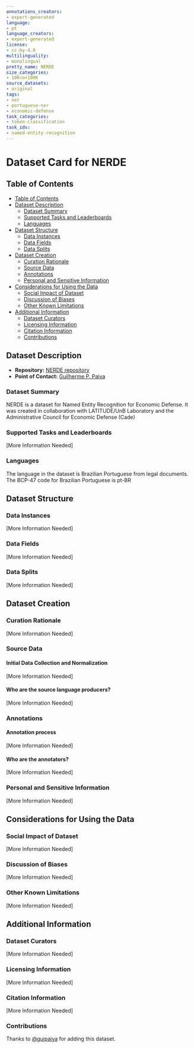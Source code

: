 ```yaml
---
annotations_creators:
- expert-generated
language:
- pt
language_creators:
- expert-generated
license:
- cc-by-4.0
multilinguality:
- monolingual
pretty_name: NERDE
size_categories:
- 10K<n<100K
source_datasets:
- original
tags:
- ner
- portuguese-ner
- economic-defense
task_categories:
- token-classification
task_ids:
- named-entity-recognition
---
```


# Dataset Card for NERDE

## Table of Contents
- [Table of Contents](#table-of-contents)
- [Dataset Description](#dataset-description)
  - [Dataset Summary](#dataset-summary)
  - [Supported Tasks and Leaderboards](#supported-tasks-and-leaderboards)
  - [Languages](#languages)
- [Dataset Structure](#dataset-structure)
  - [Data Instances](#data-instances)
  - [Data Fields](#data-fields)
  - [Data Splits](#data-splits)
- [Dataset Creation](#dataset-creation)
  - [Curation Rationale](#curation-rationale)
  - [Source Data](#source-data)
  - [Annotations](#annotations)
  - [Personal and Sensitive Information](#personal-and-sensitive-information)
- [Considerations for Using the Data](#considerations-for-using-the-data)
  - [Social Impact of Dataset](#social-impact-of-dataset)
  - [Discussion of Biases](#discussion-of-biases)
  - [Other Known Limitations](#other-known-limitations)
- [Additional Information](#additional-information)
  - [Dataset Curators](#dataset-curators)
  - [Licensing Information](#licensing-information)
  - [Citation Information](#citation-information)
  - [Contributions](#contributions)

## Dataset Description

- **Repository:** [NERDE repository](https://github.com/guipaiva/NERDE)
- **Point of Contact:** [Guilherme P. Paiva](mailto:guipaivagpp@gmail.com)

### Dataset Summary

NERDE is a dataset for Named Entity Recognition for Economic Defense. It was created in collaboration with LATITUDE/UnB Laboratory and the Administrative Council for Economic Defense (Cade)

### Supported Tasks and Leaderboards

[More Information Needed]

### Languages

The language in the dataset is Brazilian Portuguese from legal documents. The BCP-47 code for Brazilian Portuguese is pt-BR

## Dataset Structure

### Data Instances

[More Information Needed]

### Data Fields

[More Information Needed]

### Data Splits

[More Information Needed]

## Dataset Creation

### Curation Rationale

[More Information Needed]

### Source Data

#### Initial Data Collection and Normalization

[More Information Needed]

#### Who are the source language producers?

[More Information Needed]

### Annotations

#### Annotation process

[More Information Needed]

#### Who are the annotators?

[More Information Needed]

### Personal and Sensitive Information

[More Information Needed]

## Considerations for Using the Data

### Social Impact of Dataset

[More Information Needed]

### Discussion of Biases

[More Information Needed]

### Other Known Limitations

[More Information Needed]

## Additional Information

### Dataset Curators

[More Information Needed]

### Licensing Information

[More Information Needed]

### Citation Information

[More Information Needed]

### Contributions

Thanks to [@guipaiva](https://github.com/guipaiva) for adding this dataset.
